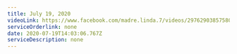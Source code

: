 ```yaml
---
title: July 19, 2020
videoLink: https://www.facebook.com/madre.linda.7/videos/2976290385758029
serviceOrderlink: none
date: 2020-07-19T14:03:06.767Z
serviceDescription: none
---
```

